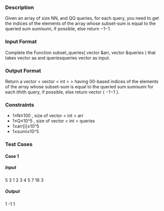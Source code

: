 ### Description

Given an array of size NN, and QQ queries, for each query, you need to get the indices of the elements of the array whose subset-sum is equal to the queried sum sumisumi​, if possible, else return −1−1.

### Input Format

Complete the Function subset_queries( vector &arr, vector &queries ) that takes vector aa and queriesqueries vector as input.

### Output Format

Return a vector < vector < int > > having 00-based indices of the elements of the array whose subset-sum is equal to the queried sum sumisumi​ for each ithith query, if possible, else return vector { −1−1 }.

### Constraints

- 1≤N≤100   , size of vector < int > arr
- 1≤Q≤10^5   ,  size of vector < int > queries
- 1≤arr[i]≤10^5
- 1≤sumi​≤10^5


### Test Cases

#### Case 1
##### Input
5 3
1 2 3 4 5
7 16 3

##### Output
1
-1
1